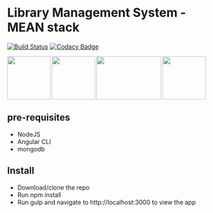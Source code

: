 # Library Management System - MEAN stack 

[![Build Status](https://travis-ci.org/xXZang3tsuXx/mean-book-library.svg?branch=master)](https://travis-ci.org/xXZang3tsuXx/mean-book-library)
[![Codacy Badge](https://api.codacy.com/project/badge/Grade/68ef751e6f1f4d77bef14b7641139b83)](https://www.codacy.com/app/xXZang3tsuXx/mean-book-library?utm_source=github.com&amp;utm_medium=referral&amp;utm_content=xXZang3tsuXx/mean-book-library&amp;utm_campaign=Badge_Grade)

<div>
<img align="left" width="100" height="100" src="https://i2.wp.com/www.damiencosset.com/wp-content/uploads/2017/07/mongodb.png">

<img align="center" width="100" height="100" src="https://www.atatus.com/images/devicon/icon-express.svg">

<img align="left" width="100" height="100" src="https://png.icons8.com/color/1600/angularjs.png">

<img align="left" width="150" height="100" src="https://cdn.pixabay.com/photo/2015/04/23/17/41/node-js-736399_960_720.png">

</div>


## pre-requisites

  - NodeJS
  - Angular CLI  
  - mongodb

## Install 

  - Download/clone the repo
  - Run npm install
  - Run gulp and navigate to http://localhost:3000 to view the app
